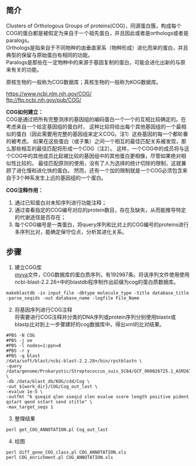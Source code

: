## 简介
Clusters of Orthologous Groups of proteins(COG)，同源蛋白簇，构成每个COG的蛋白都是被假定为来自于一个祖先蛋白，并且因此或者是orthologs或者是paralogs。  
Orthologs是指来自于不同物种的由垂直家系（物种形成）进化而来的蛋白，并且典型的保留与原始蛋白有相同的功能。  
Paralogs是那些在一定物种中的来源于基因复制的蛋白，可能会进化出新的与原来有关的功能。

原核生物的一般称为COG数据库；真核生物的一般称为KOG数据库。

https://www.ncbi.nlm.nih.gov/COG/  
ftp://ftp.ncbi.nih.gov/pub/COG/  

**COG如何建立：**  
COG是通过把所有完整测序的基因组的编码蛋白一个一个的互相比较确定的。在考虑来自一个给定基因组的蛋白时，
这种比较将给出每个其他基因组的一个最相似的蛋白（因此需要用完整的基因组来定义COG。注1）这些基因的每一个都轮番的被考虑。
如果在这些蛋白（或子集）之间一个相互的最佳匹配关系被发现，那么那些相互的最佳匹配将形成一个COG（注2）。
这样，一个COG中的成员将与这个COG中的其他成员比起被比较的基因组中的其他蛋白更相像，尽管如果绝对相似性比较的。
最佳匹配原则的使用，没有了人为选择的统计切除的限制，这就兼顾了进化慢和进化快的蛋白。
然而，还有一个加的限制就是一个COG必须包含来自于3个种系发生上远的基因组的一个蛋白。

 

**COG注释作用：** 
1. 通过已知蛋白对未知序列进行功能注释；  
2. 通过查看指定的COG编号对应的protein数目，存在及缺失，从而能推导特定的代谢途径是否存在；  
3. 每个COG编号是一类蛋白，将query序列和比对上的COG编号的proteins进行多序列比对，能确定保守位点，分析其进化关系。

## 步骤
1. 建立COG库  
[myva](ftp://ftp.ncbi.nih.gov/pub/COG/COG/myva)文件，COG数据库的蛋白质序列，有192987条。将该序列文件使用使用
ncbi-blast-2.2.26+中的blastdb程序制作出前缀为cog的蛋白质数据库。
```
makeblastdb -in input_file -dbtype molecule_type -title database_title -parse_seqids -out database_name -logfile File_Name
```

2. 将基因序列进行COG注释  
将需要进行COG注释并分类的DNA序列或protein序列分别使用blastx或blastp比对到上一步骤建好的cog数据库中。得出xml的比对结果。
```
#PBS -N COG
#PBS -j oe
#PBS -l nodes=1:ppn=8
#PBS -r y
#PBS -q blast
/data/soft/blast/ncbi-blast-2.2.28+/bin/rpstblastn \
-query /data/genome/Prokaryotic/Streptococcus_suis_SC84/GCF_000026725.1_ASM2672v1_genomic.gene.fa \
-db /data/blast_db/KOG/cdd/Cog \
-out ${work_dir}/COG/Cog_out_last \
-evalue 1e-5 \
-outfmt "6 qseqid qlen sseqid slen evalue score length positive pident qstart qend sstart send stitle" \
-max_target_seqs 1
```

3. 整理结果
```
perl get_COG_ANNOTATION.pl Cog_out_last
```

4. 绘图
```
perl diff_gene_COG_class.pl COG_ANNOTATION.xls
perl COG_enrichment.pl COG_ANNOTATION.xls
```
